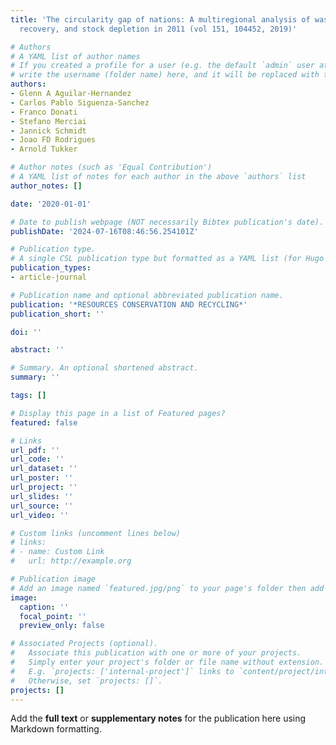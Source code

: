 ```yaml
---
title: 'The circularity gap of nations: A multiregional analysis of waste generation,
  recovery, and stock depletion in 2011 (vol 151, 104452, 2019)'

# Authors
# A YAML list of author names
# If you created a profile for a user (e.g. the default `admin` user at `content/authors/admin/`), 
# write the username (folder name) here, and it will be replaced with their full name and linked to their profile.
authors:
- Glenn A Aguilar-Hernandez
- Carlos Pablo Siguenza-Sanchez
- Franco Donati
- Stefano Merciai
- Jannick Schmidt
- Joao FD Rodrigues
- Arnold Tukker

# Author notes (such as 'Equal Contribution')
# A YAML list of notes for each author in the above `authors` list
author_notes: []

date: '2020-01-01'

# Date to publish webpage (NOT necessarily Bibtex publication's date).
publishDate: '2024-07-16T08:46:56.254101Z'

# Publication type.
# A single CSL publication type but formatted as a YAML list (for Hugo requirements).
publication_types:
- article-journal

# Publication name and optional abbreviated publication name.
publication: '*RESOURCES CONSERVATION AND RECYCLING*'
publication_short: ''

doi: ''

abstract: ''

# Summary. An optional shortened abstract.
summary: ''

tags: []

# Display this page in a list of Featured pages?
featured: false

# Links
url_pdf: ''
url_code: ''
url_dataset: ''
url_poster: ''
url_project: ''
url_slides: ''
url_source: ''
url_video: ''

# Custom links (uncomment lines below)
# links:
# - name: Custom Link
#   url: http://example.org

# Publication image
# Add an image named `featured.jpg/png` to your page's folder then add a caption below.
image:
  caption: ''
  focal_point: ''
  preview_only: false

# Associated Projects (optional).
#   Associate this publication with one or more of your projects.
#   Simply enter your project's folder or file name without extension.
#   E.g. `projects: ['internal-project']` links to `content/project/internal-project/index.md`.
#   Otherwise, set `projects: []`.
projects: []
---
```


Add the **full text** or **supplementary notes** for the publication here using Markdown formatting.
